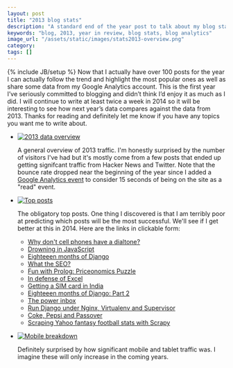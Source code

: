 ```yaml
---
layout: post
title: "2013 blog stats"
description: "A standard end of the year post to talk about my blog stats over 2013."
keywords: "blog, 2013, year in review, blog stats, blog analytics"
image_url: "/assets/static/images/stats2013-overview.png"
category:
tags: []
---
```

{% include JB/setup %}
Now that I actually have over 100 posts for the year I can actually follow the trend and highlight the most popular ones as well as share some data from my Google Analytics account. This is the first year I’ve seriously committed to blogging and didn’t think I’d enjoy it as much as I did. I will continue to write at least twice a week in 2014 so it will be interesting to see how next year’s data compares against the data from 2013. Thanks for reading and definitely let me know if you have any topics you want me to write about.

<ul class="thumbnails">
  <li class="span7">
    <div class="thumbnail">
      <a href="{{ IMG_PATH }}stats2013-overview.png">
        <img src="{{ IMG_PATH }}stats2013-overview.png" alt="2013 data overview">
      </a>
      <p>A general overview of 2013 traffic. I'm honestly surprised by the number of visitors I've had but it's mostly come from a few posts that ended up getting signifcant traffic from Hacker News and Twitter. Note that the bounce rate dropped near the beginning of the year since I added a <a href="http://analytics.blogspot.com/2012/07/tracking-adjusted-bounce-rate-in-google.html" target="_blank">Google Analytics event</a> to consider 15 seconds of being on the site as a "read" event.</p>
    </div>
  </li>

  <li class="span7">
    <div class="thumbnail">
      <a href="{{ IMG_PATH }}stats2013-top-posts.png">
        <img src="{{ IMG_PATH }}stats2013-top-posts.png" alt="Top posts">
      </a>
      <p>The obligatory top posts. One thing I discovered is that I am terribly poor at predicting which posts will be the most successful. We'll see if I get better at this in 2014. Here are the links in clickable form:
        <ul>
          <li>
            <a href="http://dangoldin.com/2013/04/12/why-dont-cellphones-have-a-dialtone/">
              Why don't cell phones have a dialtone?
            </a>
          </li>
          <li>
            <a href="http://dangoldin.com/2013/12/01/drowning-in-javascript/">
              Drowning in JavaScript
            </a>
          </li>
          <li>
            <a href="http://dangoldin.com/2013/05/07/eighteen-months-of-django/">
              Eighteeen months of Django
            </a>
          </li>
          <li>
            <a href="http://dangoldin.com/2013/10/20/what-the-seo/">
              What the SEO?
            </a>
          </li>
          <li>
            <a href="http://dangoldin.com/2013/06/07/fun-with-prolog-priceonomics-puzzle/">
              Fun with Prolog: Priceonomics Puzzle
            </a>
          </li>
          <li>
            <a href="http://dangoldin.com/2013/09/20/in-defense-of-excel/">
              In defense of Excel
            </a>
          </li>
          <li>
            <a href="http://dangoldin.com/2013/12/23/getting-a-sim-card-in-india/">
              Getting a SIM card in India
            </a>
          </li>
          <li>
            <a href="http://dangoldin.com/2013/05/10/eighteen-months-of-django-part-2/">
              Eighteeen months of Django: Part 2
            </a>
          </li>
          <li>
            <a href="http://dangoldin.com/2013/07/27/the-power-inbox/">
              The power inbox
            </a>
          </li>
          <li>
            <a href="http://dangoldin.com/2013/07/30/run-django-under-nginx-virtualenv-and-supervisor/">
              Run Django under Nginx, Virtualenv and Supervisor
            </a>
          </li>
          <li>
            <a href="http://dangoldin.com/2013/04/05/coke-pepsi-and-passover/">
              Coke, Pepsi and Passover
            </a>
          </li>
          <li>
            <a href="http://dangoldin.com/2013/07/17/scraping-yahoo-fantasy-football-stats-with-scrapy/">
              Scraping Yahoo fantasy football stats with Scrapy
            </a>
          </li>
        </ul>
      </p>
    </div>
  </li>

  <li class="span7">
    <div class="thumbnail">
      <a href="{{ IMG_PATH }}stats2013-mobile.png">
        <img src="{{ IMG_PATH }}stats2013-mobile.png" alt="Mobile breakdown">
      </a>
      <p>Definitely surprised by how significant mobile and tablet traffic was. I imagine these will only increase in the coming years.</p>
    </div>
  </li>
</ul>